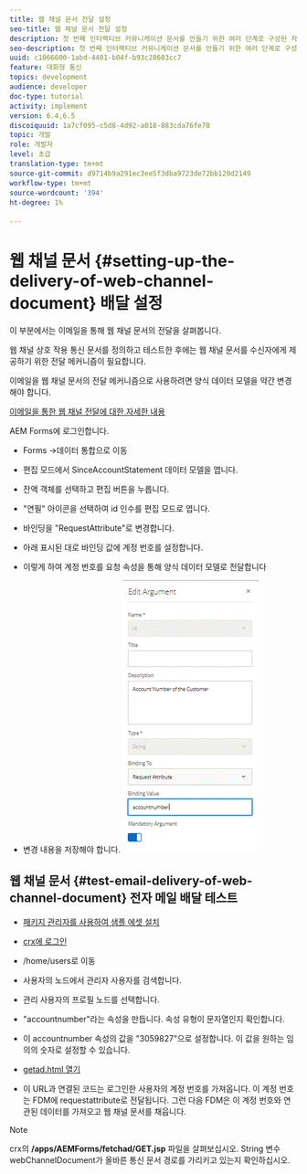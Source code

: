 ```yaml
---
title: 웹 채널 문서 전달 설정
seo-title: 웹 채널 문서 전달 설정
description: 첫 번째 인터랙티브 커뮤니케이션 문서를 만들기 위한 여러 단계로 구성된 자습서의 마지막 부분입니다. 이 부분에서는 이메일을 통해 웹 채널 문서의 전달을 살펴봅니다.
seo-description: 첫 번째 인터랙티브 커뮤니케이션 문서를 만들기 위한 여러 단계로 구성된 자습서의 마지막 부분입니다. 이 부분에서는 이메일을 통해 웹 채널 문서의 전달을 살펴봅니다.
uuid: c1066600-1abd-4401-b04f-b93c28603cc7
feature: 대화형 통신
topics: development
audience: developer
doc-type: tutorial
activity: implement
version: 6.4,6.5
discoiquuid: 1a7cf095-c5d8-4d92-a018-883cda76fe70
topic: 개발
role: 개발자
level: 초급
translation-type: tm+mt
source-git-commit: d9714b9a291ec3ee5f3dba9723de72bb120d2149
workflow-type: tm+mt
source-wordcount: '394'
ht-degree: 1%

---
```



# 웹 채널 문서 {#setting-up-the-delivery-of-web-channel-document} 배달 설정


이 부분에서는 이메일을 통해 웹 채널 문서의 전달을 살펴봅니다.

웹 채널 상호 작용 통신 문서를 정의하고 테스트한 후에는 웹 채널 문서를 수신자에게 제공하기 위한 전달 메커니즘이 필요합니다.

이메일을 웹 채널 문서의 전달 메커니즘으로 사용하려면 양식 데이터 모델을 약간 변경해야 합니다.

[이메일을 통한 웹 채널 전달에 대한 자세한 내용](/help/forms/interactive-communications/delivery-of-web-channel-document-tutorial-use.md)

AEM Forms에 로그인합니다.

* Forms ->데이터 통합으로 이동

* 편집 모드에서 SinceAccountStatement 데이터 모델을 엽니다.

* 잔액 객체를 선택하고 편집 버튼을 누릅니다.

* &quot;연필&quot; 아이콘을 선택하여 id 인수를 편집 모드로 엽니다.

* 바인딩을 &quot;RequestAttribute&quot;로 변경합니다.

* 아래 표시된 대로 바인딩 값에 계정 번호를 설정합니다.

* 이렇게 하여 계정 번호를 요청 속성을 통해 양식 데이터 모델로 전달합니다

* 변경 내용을 저장해야 합니다.
   ![fdm](assets/requestattribute.gif)

## 웹 채널 문서 {#test-email-delivery-of-web-channel-document} 전자 메일 배달 테스트

* [패키지 관리자를 사용하여 샘플 에셋 설치](assets/webchanneldelivery.zip)
* [crx에 로그인](http://localhost:4502/crx/de/index.jsp#)

* /home/users로 이동

* 사용자의 노드에서 관리자 사용자를 검색합니다.

* 관리 사용자의 프로필 노드를 선택합니다.

* &quot;accountnumber&quot;라는 속성을 만듭니다. 속성 유형이 문자열인지 확인합니다.

* 이 accountnumber 속성의 값을 &quot;3059827&quot;으로 설정합니다. 이 값을 원하는 임의의 숫자로 설정할 수 있습니다.

* [getad.html 열기](http://localhost:4502/content/getad.html)

* 이 URL과 연결된 코드는 로그인한 사용자의 계정 번호를 가져옵니다. 이 계정 번호는 FDM에 requestattribute로 전달됩니다. 그런 다음 FDM은 이 계정 번호와 연관된 데이터를 가져오고 웹 채널 문서를 채웁니다.

>[!NOTE]
>
>crx의 **/apps/AEMForms/fetchad/GET.jsp** 파일을 살펴보십시오. String 변수 webChannelDocument가 올바른 통신 문서 경로를 가리키고 있는지 확인하십시오.
